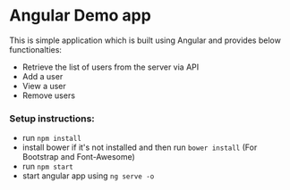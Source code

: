 # Angular Demo app
This is simple application which is built using Angular and provides below functionalties:
- Retrieve the list of users from the server via API
- Add a user
- View a user
- Remove users

### Setup instructions:
* run `npm install`
* install bower if it's not installed and then run `bower install` (For Bootstrap and Font-Awesome)
* run `npm start`
* start angular app using `ng serve -o`
